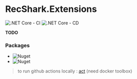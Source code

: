 # RecShark.Extensions

![.NET Core - CI](https://github.com/KevinRecuerda/RecShark.Extensions/workflows/.NET%20Core%20-%20CI/badge.svg)
![.NET Core - CD](https://github.com/KevinRecuerda/RecShark.Extensions/workflows/.NET%20Core%20-%20CD/badge.svg)

**TODO**

### Packages
- ![Nuget](https://img.shields.io/nuget/v/RecShark.Extensions.Testing.FluentAssertions?label=RecShark.Extensions.Testing.FluentAssertions)
- ![Nuget](https://img.shields.io/nuget/v/RecShark.Extensions.Testing.NSubstitute?label=RecShark.Extensions.Testing.NSubstitute)



> to run github actions locally : [act](https://github.com/nektos/act) (need docker toolbox)
